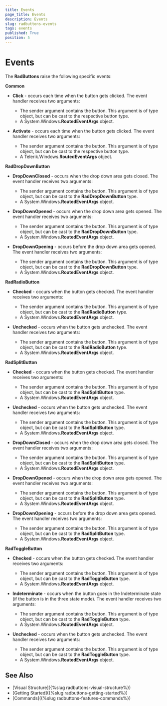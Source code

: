 ```yaml
---
title: Events
page_title: Events
description: Events
slug: radbuttons-events
tags: events
published: True
position: 5
---
```


# Events

The __RadButtons__ raise the following specific events:

__Common__

* __Click__ - occurs each time when the button gets clicked. The event handler receives two arguments: 
    * The sender argument contains the button. This argument is of type object, but can be cast to the respective button type.
    * A System.Windows.__RoutedEventArgs__ object.    

* __Activate__ - occurs each time when the button gets clicked. The event handler receives two arguments: 
    * The sender argument contains the button. This argument is of type object, but can be cast to the respective button type.
    * A Telerik.Windows.__RoutedEventArgs__ object.

__RadDropDownButton__

* __DropDownClosed__ - occurs when the drop down area gets closed. The event handler receives two arguments: 
    * The sender argument contains the button. This argument is of type object, but can be cast to the __RadDropDownButton__ type.
    * A System.Windows.__RoutedEventArgs__ object.

* __DropDownOpened__ - occurs when the drop down area gets opened. The event handler receives two arguments: 
    * The sender argument contains the button. This argument is of type object, but can be cast to the __RadDropDownButton__ type.
    * A System.Windows.__RoutedEventArgs__ object.

* __DropDownOpening__ - occurs before the drop down area gets opened. The event handler receives two arguments: 
    * The sender argument contains the button. This argument is of type object, but can be cast to the __RadDropDownButton__ type.
    * A System.Windows.__RoutedEventArgs__ object.

__RadRadioButton__

* __Checked__ - occurs when the button gets checked. The event handler receives two arguments: 
    * The sender argument contains the button. This argument is of type object, but can be cast to the __RadRadioButton__ type.
    * A System.Windows.__RoutedEventArgs__ object.

* __Unchecked__ - occurs when the button gets unchecked. The event handler receives two arguments: 
    * The sender argument contains the button. This argument is of type object, but can be cast to the __RadRadioButton__ type.
    * A System.Windows.__RoutedEventArgs__ object.

__RadSplitButton__

* __Checked__ - occurs when the button gets checked. The event handler receives two arguments: 
    * The sender argument contains the button. This argument is of type object, but can be cast to the __RadSplitButton__ type.
    * A System.Windows.__RoutedEventArgs__ object.

* __Unchecked__ - occurs when the button gets unchecked. The event handler receives two arguments: 
    * The sender argument contains the button. This argument is of type object, but can be cast to the __RadSplitButton__ type.
    * A System.Windows.__RoutedEventArgs__ object.

* __DropDownClosed__ - occurs when the drop down area gets closed. The event handler receives two arguments: 
    * The sender argument contains the button. This argument is of type object, but can be cast to the __RadSplitButton__ type.
    * A System.Windows.__RoutedEventArgs__ object.

* __DropDownOpened__ - occurs when the drop down area gets opened. The event handler receives two arguments: 
    * The sender argument contains the button. This argument is of type object, but can be cast to the __RadSplitButton__ type.
    * A System.Windows.__RoutedEventArgs__ object.

* __DropDownOpening__ - occurs before the drop down area gets opened. The event handler receives two arguments: 
    * The sender argument contains the button. This argument is of type object, but can be cast to the __RadSplitButton__ type.
    * A System.Windows.__RoutedEventArgs__ object.

__RadToggleButton__

* __Checked__ - occurs when the button gets checked. The event handler receives two arguments: 
    * The sender argument contains the button. This argument is of type object, but can be cast to the __RadToggleButton__ type.
    * A System.Windows.__RoutedEventArgs__ object.

* __Indeterminate__ - occurs when the button goes in the Indeterminate state (if the button is in the three state mode). The event handler receives two arguments: 
    * The sender argument contains the button. This argument is of type object, but can be cast to the __RadToggleButton__ type.
    * A System.Windows.__RoutedEventArgs__ object.

* __Unchecked__ - occurs when the button gets unchecked. The event handler receives two arguments: 
    * The sender argument contains the button. This argument is of type object, but can be cast to the __RadToggleButton__ type.
    * A System.Windows.__RoutedEventArgs__ object.

## See Also
 * [Visual Structure]({%slug radbuttons-visual-structure%})
 * [Getting Started]({%slug radbuttons-getting-started%})
 * [Commands]({%slug radbuttons-features-commands%})